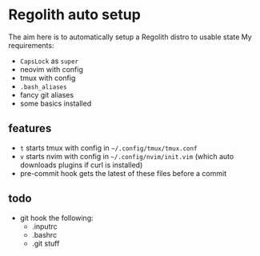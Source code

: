 # Regolith auto setup
The aim here is to automatically setup a Regolith distro to usable state
My requirements:
* `CapsLock` as `super`
* neovim with config
* tmux with config
* `.bash_aliases`
* fancy git aliases
* some basics installed

## features
* `t` starts tmux with config in `~/.config/tmux/tmux.conf`
* `v` starts nvim with config in `~/.config/nvim/init.vim` (which auto downloads plugins if curl is installed)
* pre-commit hook gets the latest of these files before a commit

## todo
* git hook the following:
    * .inputrc
    * .bashrc
    * .git stuff
